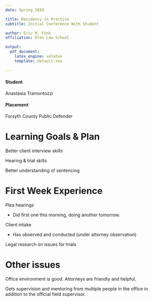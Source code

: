 ```yaml
---
date: Spring 2019

title: Residency in Practice
subtitle: Initial Conference With Student

author: Eric M. Fink
affiliation: Elon Law School

output: 
  pdf_document:
    latex_engine: xelatex
    template: default.tex
    
---
```



#### Student

Anastasia Tramontozzi

#### Placement

Forsyth County Public Defender 

# Learning Goals & Plan

Better client interview skills

Hearing & trial skills 

Better understanding of sentencing 

# First Week Experience 

Plea hearings

- Did first one this morning, doing another tomorrow. 

Client intake

- Has observed and conducted (under attorney observation) 

Legal research on issues for trials 

# Other issues 

Office environment is good. Attorneys are friendly and helpful. 

Gets supervision and mentoring from multiple people in the office in addition to the official field supervisor. 